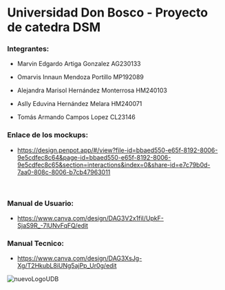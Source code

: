 # Universidad Don Bosco - Proyecto de catedra DSM


 ### Integrantes:

 - Marvin Edgardo Artiga Gonzalez AG230133 <br />
 - Omarvis Innaun Mendoza Portillo MP192089<br />

 - Alejandra Marisol Hernández Monterrosa HM240103 <br />
 - Aslly Eduvina Hernández Melara HM240071 <br />
- Tomás Armando Campos Lopez CL23146
 
 ### Enlace de los mockups:
- https://design.penpot.app/#/view?file-id=bbaed550-e65f-8192-8006-9e5cdfec8c64&page-id=bbaed550-e65f-8192-8006-9e5cdfec8c65&section=interactions&index=0&share-id=e7c79b0d-7aa0-808c-8006-b7cb47963011
<br />

### Manual de Usuario:
- https://www.canva.com/design/DAG3V2x1fiI/UpkF-SjaS9R_-7lUNvFqFQ/edit <br />

### Manual Tecnico:
- https://www.canva.com/design/DAG3XsJg-Xg/T2HkubL8iUNg5ajPp_Ur0g/edit

![nuevoLogoUDB](https://github.com/user-attachments/assets/5e9d7527-1fe7-4fc8-b784-ff3d28306059)
